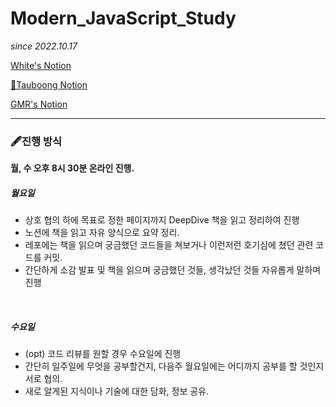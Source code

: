 # Modern_JavaScript_Study

_since 2022.10.17_

[White's Notion](https://developer-white.notion.site/Modern-JS-173998bb208f4f64b7c6a3a505d4afbf)

[🍎Tauboong Notion](https://aromatic-farmer-405.notion.site/Modern-Deep-Die-9a93cb96eb654355a5bb1caa023f86b5)

[GMR's Notion](https://www.notion.so/c0575ede535543ca9e3fc487b9902978)

---

### 🖋진행 방식

**월, 수 오후 8시 30분 온라인 진행.**
<br/>

##### 월요일

- 상호 협의 하에 목표로 정한 페이지까지 DeepDive 책을 읽고 정리하여 진행
- 노션에 책을 읽고 자유 양식으로 요약 정리.
- 레포에는 책을 읽으며 궁금했던 코드들을 쳐보거나 이런저런 호기심에 쳤던 관련 코드를 커밋.
- 간단하게 소감 발표 및 책을 읽으며 궁금했던 것들, 생각났던 것들 자유롭게 말하며 진행

<br/>

##### 수요일

- (opt) 코드 리뷰를 원할 경우 수요일에 진행
- 간단히 일주일에 무엇을 공부할건지, 다음주 월요일에는 어디까지 공부를 할 것인지 서로 협의.
- 새로 알게된 지식이나 기술에 대한 담화, 정보 공유.
